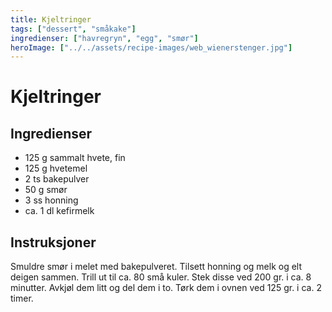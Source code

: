 ```yaml
---
title: Kjeltringer
tags: ["dessert", "småkake"]
ingredienser: ["havregryn", "egg", "smør"]
heroImage: ["../../assets/recipe-images/web_wienerstenger.jpg"]
---
```


# Kjeltringer

## Ingredienser

- 125 g sammalt hvete, fin
- 125 g hvetemel
- 2 ts bakepulver
- 50 g smør
- 3 ss honning
- ca. 1 dl kefirmelk

## Instruksjoner

Smuldre smør i melet med bakepulveret. Tilsett honning og melk og elt deigen sammen. Trill ut til ca. 80 små kuler. Stek disse ved 200 gr. i ca. 8 minutter. Avkjøl dem litt og del dem i to. Tørk dem i ovnen ved 125 gr. i ca. 2 timer.
